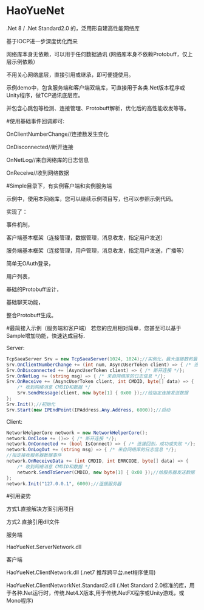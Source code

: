 # HaoYueNet

.Net 8 / .Net Standard2.0 的，泛用形自建高性能网络库

基于IOCP进一步深度优化而来

网络库本身无依赖，可以用于任何数据通讯 (网络库本身不依赖Protobuff，仅上层示例依赖）

不用关心网络底层，直接引用或继承，即可便捷使用。

示例demo中，包含服务端和客户端双端库，可直接用于各类.Net版本程序或Unity程序，做TCP通讯底层库。

并包含心跳包等检测、连接管理、Protobuff解析，优化后的高性能收发等等。

#使用基础事件回调即可:

OnClientNumberChange//连接数发生变化

OnDisconnected//断开连接

OnNetLog//来自网络库的日志信息

OnReceive//收到网络数据

#Simple目录下，有实例客户端和实例服务端

示例中，使用本网络库，您可以继续示例项目写，也可以参照示例代码。

实现了：

事件机制，

客户端基本框架（连接管理，数据管理，消息收发，指定用户发送）

服务端基本框架（连接管理，用户管理，消息收发，指定用户发送，广播等）

简单无OAuth登录，

用户列表，

基础的Protobuff设计，

基础聊天功能，

整合Protobuff生成。

#最简接入示例（服务端和客户端）
若您的应用相对简单，您甚至可以基于Sample增加功能，快速达成目标.

Server:

```csharp
TcpSaeaServer Srv = new TcpSaeaServer(1024, 1024);//实例化，最大连接数和最大接收字节数
Srv.OnClientNumberChange += (int num, AsyncUserToken client) => { /* 连接数发生变化*/};
Srv.OnDisconnected += (AsyncUserToken client) => { /* 断开连接 */};
Srv.OnNetLog += (string msg) => { /* 来自网络库的日志信息 */};
Srv.OnReceive += (AsyncUserToken client, int CMDID, byte[] data) => {
    /* 收到网络消息 CMDID和数据 */
    Srv.SendMessage(client, new byte[1] { 0x00 });//给指定连接发送数据
};
Srv.Init();//初始化
Srv.Start(new IPEndPoint(IPAddress.Any.Address, 6000));//启动
```


Client:

```csharp
NetworkHelperCore network = new NetworkHelperCore();
network.OnClose += ()=> { /* 断开连接 */}; 
network.OnConnected += (bool IsConnect) => { /* 连接回到，成功或失败 */};
network.OnLogOut += (string msg) => { /* 来自网络库的日志信息 */};
//指定接收服务器数据事件
network.OnReceiveData += (int CMDID, int ERRCODE, byte[] data) => {
    /* 收到网络消息 CMDID和数据 */
    network.SendToServer(CMDID, new byte[1] { 0x00 });//给服务器发送数据
};
network.Init("127.0.0.1", 6000);//连接服务器
```


#引用姿势

方式1.直接解决方案引用项目

方式2.直接引用dll文件

服务端

HaoYueNet.ServerNetwork.dll 

客户端

HaoYueNet.ClientNetwork.dll (.net7 推荐跨平台.net程序使用)

HaoYueNet.ClientNetworkNet.Standard2.dll (.Net Standard 2.0标准的库，用于各种.Net运行时，传统.Net4.X版本,用于传统.NetFX程序或Unity游戏，或Mono程序)
